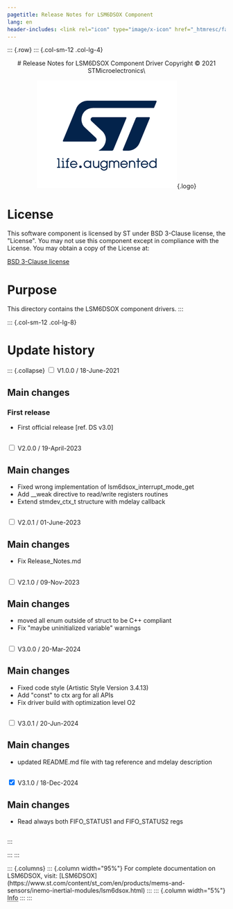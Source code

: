 ```yaml
---
pagetitle: Release Notes for LSM6DSOX Component
lang: en
header-includes: <link rel="icon" type="image/x-icon" href="_htmresc/favicon.png" />
---
```


::: {.row}
::: {.col-sm-12 .col-lg-4}

<center>
# Release Notes for LSM6DSOX Component Driver
Copyright &copy; 2021 STMicroelectronics\

[![ST logo](_htmresc/st_logo_2020.png)](https://www.st.com){.logo}
</center>

# License

This software component is licensed by ST under BSD 3-Clause license, the "License".
You may not use this component except in compliance with the License. You may obtain a copy of the License at:

[BSD 3-Clause license](https://opensource.org/licenses/BSD-3-Clause)

# Purpose

This directory contains the LSM6DSOX component drivers.
:::

::: {.col-sm-12 .col-lg-8}
# Update history

::: {.collapse}
<input type="checkbox" id="collapse-section1" aria-hidden="true">
<label for="collapse-section1" aria-hidden="true">V1.0.0 / 18-June-2021</label>
<div>

## Main changes

### First release

- First official release [ref. DS v3.0]

##

</div>

<input type="checkbox" id="collapse-section2" aria-hidden="true">
<label for="collapse-section2" aria-hidden="true">V2.0.0 / 19-April-2023</label>
<div>

## Main changes

- Fixed wrong implementation of lsm6dsox_interrupt_mode_get
- Add __weak directive to read/write registers routines
- Extend stmdev_ctx_t structure with mdelay callback

##

</div>

<input type="checkbox" id="collapse-section3" aria-hidden="true">
<label for="collapse-section3" aria-hidden="true">V2.0.1 / 01-June-2023</label>
<div>

## Main changes

- Fix Release_Notes.md

##

</div>

<input type="checkbox" id="collapse-section4" aria-hidden="true">
<label for="collapse-section4" aria-hidden="true">V2.1.0 / 09-Nov-2023</label>
<div>

## Main changes

- moved all enum outside of struct to be C++ compliant
- Fix "maybe uninitialized variable" warnings

##

</div>

<input type="checkbox" id="collapse-section5" aria-hidden="true">
<label for="collapse-section5" aria-hidden="true">V3.0.0 / 20-Mar-2024</label>
<div>

## Main changes

- Fixed code style (Artistic Style Version 3.4.13)
- Add "const" to ctx arg for all APIs
- Fix driver build with optimization level O2

##

</div>

<input type="checkbox" id="collapse-section6" aria-hidden="true">
<label for="collapse-section6" aria-hidden="true">V3.0.1 / 20-Jun-2024</label>
<div>

## Main changes

- updated README.md file with tag reference and mdelay description

##

</div>

<input type="checkbox" id="collapse-section7" checked aria-hidden="true">
<label for="collapse-section7" aria-hidden="true">V3.1.0 / 18-Dec-2024</label>
<div>

## Main changes

- Read always both FIFO_STATUS1 and FIFO_STATUS2 regs

##

</div>
:::

:::
:::

<footer class="sticky">
::: {.columns}
::: {.column width="95%"}
For complete documentation on LSM6DSOX,
visit:
[LSM6DSOX](https://www.st.com/content/st_com/en/products/mems-and-sensors/inemo-inertial-modules/lsm6dsox.html)
:::
::: {.column width="5%"}
<abbr title="Based on template cx566953 version 2.0">Info</abbr>
:::
:::
</footer>
